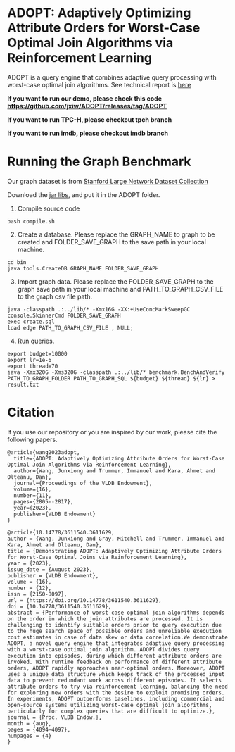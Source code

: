 # ADOPT: Adaptively Optimizing Attribute Orders for Worst-Case Optimal Join Algorithms via Reinforcement Learning

ADOPT is a query engine that combines adaptive query processing with worst-case optimal join algorithms. See technical report is [here](https://github.com/jxiw/ADOPT/blob/main/report/ADOPT.pdf)

**If you want to run our demo, please check this code https://github.com/jxiw/ADOPT/releases/tag/ADOPT**

**If you want to run TPC-H, please checkout tpch branch**

**If you want to run imdb, please checkout imdb branch**

# Running the Graph Benchmark

Our graph dataset is from [Stanford Large Network Dataset Collection](https://snap.stanford.edu/data/)

Download the [jar libs](https://drive.google.com/file/d/1EKkJyVHj-JZeTHpNb8amCyfrqg7MBc99/view?usp=sharing), and put it in the ADOPT folder.

1. Compile source code
```commandline
bash compile.sh
```
2. Create a database. Please replace the GRAPH_NAME to graph to be created and FOLDER_SAVE_GRAPH to the save path in your local machine. 
```commandline
cd bin
java tools.CreateDB GRAPH_NAME FOLDER_SAVE_GRAPH
```

3. Import graph data. Please replace the FOLDER_SAVE_GRAPH to the graph save path in your local machine and PATH_TO_GRAPH_CSV_FILE to the graph csv file path.
```commandline
java -classpath .:../lib/* -Xmx16G -XX:+UseConcMarkSweepGC console.SkinnerCmd FOLDER_SAVE_GRAPH
exec create.sql
load edge PATH_TO_GRAPH_CSV_FILE , NULL;
```

4. Run queries.
```commandline
export budget=10000
export lr=1e-6
export thread=70
java -Xmx320G -Xms320G -classpath .:../lib/* benchmark.BenchAndVerify PATH_TO_GRAPH_FOLDER PATH_TO_GRAPH_SQL ${budget} ${thread} ${lr} > result.txt
```

# Citation

If you use our repository or you are inspired by our work, please cite the following papers.

```
@article{wang2023adopt,
  title={ADOPT: Adaptively Optimizing Attribute Orders for Worst-Case Optimal Join Algorithms via Reinforcement Learning},
  author={Wang, Junxiong and Trummer, Immanuel and Kara, Ahmet and Olteanu, Dan},
  journal={Proceedings of the VLDB Endowment},
  volume={16},
  number={11},
  pages={2805--2817},
  year={2023},
  publisher={VLDB Endowment}
}

@article{10.14778/3611540.3611629,
author = {Wang, Junxiong and Gray, Mitchell and Trummer, Immanuel and Kara, Ahmet and Olteanu, Dan},
title = {Demonstrating ADOPT: Adaptively Optimizing Attribute Orders for Worst-Case Optimal Joins via Reinforcement Learning},
year = {2023},
issue_date = {August 2023},
publisher = {VLDB Endowment},
volume = {16},
number = {12},
issn = {2150-8097},
url = {https://doi.org/10.14778/3611540.3611629},
doi = {10.14778/3611540.3611629},
abstract = {Performance of worst-case optimal join algorithms depends on the order in which the join attributes are processed. It is challenging to identify suitable orders prior to query execution due to the huge search space of possible orders and unreliable execution cost estimates in case of data skew or data correlation.We demonstrate ADOPT, a novel query engine that integrates adaptive query processing with a worst-case optimal join algorithm. ADOPT divides query execution into episodes, during which different attribute orders are invoked. With runtime feedback on performance of different attribute orders, ADOPT rapidly approaches near-optimal orders. Moreover, ADOPT uses a unique data structure which keeps track of the processed input data to prevent redundant work across different episodes. It selects attribute orders to try via reinforcement learning, balancing the need for exploring new orders with the desire to exploit promising orders. In experiments, ADOPT outperforms baselines, including commercial and open-source systems utilizing worst-case optimal join algorithms, particularly for complex queries that are difficult to optimize.},
journal = {Proc. VLDB Endow.},
month = {aug},
pages = {4094–4097},
numpages = {4}
}
```
